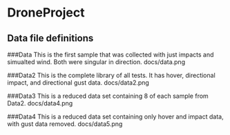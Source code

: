 # DroneProject

## Data file definitions

###Data
This is the first sample that was collected with just impacts and simualted wind. Both were singular in direction.
docs/data.png

###Data2
This is the complete library of all tests. It has hover, directional impact, and directional gust data.
docs/data2.png

###Data3
This is a reduced data set containing 8 of each sample from Data2.
docs/data4.png


###Data4
This is a reduced data set containing only hover and impact data, with gust data removed.
docs/data5.png